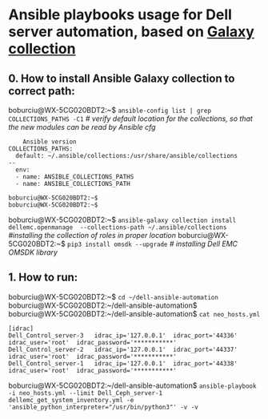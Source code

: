 # Ansible playbooks usage for Dell server automation, based on [Galaxy collection](https://github.com/dell/dellemc-openmanage-ansible-modules)

## 0. How to install Ansible Galaxy collection to correct path:
boburciu@WX-5CG020BDT2:~$ ` ansible-config list | grep COLLECTIONS_PATHS -C1 ` _# verify default location for the collections, so that the new modules can be read by Ansible cfg_
```
    Ansible version
COLLECTIONS_PATHS:
  default: ~/.ansible/collections:/usr/share/ansible/collections
--
  env:
  - name: ANSIBLE_COLLECTIONS_PATHS
  - name: ANSIBLE_COLLECTIONS_PATH
 
boburciu@WX-5CG020BDT2:~$
boburciu@WX-5CG020BDT2:~$
``` 
boburciu@WX-5CG020BDT2:~$ ` ansible-galaxy collection install dellemc.openmanage  --collections-path ~/.ansible/collections ` _#installing the collection of roles in proper location_
boburciu@WX-5CG020BDT2:~$ ` pip3 install omsdk --upgrade ` _# installing Dell EMC OMSDK library_ 

## 1. How to run:
boburciu@WX-5CG020BDT2:~$ ` cd ~/dell-ansible-automation ` <br/>
boburciu@WX-5CG020BDT2:~/dell-ansible-automation$  <br/>
boburciu@WX-5CG020BDT2:~/dell-ansible-automation$ ` cat neo_hosts.yml `  <br/>
```
[idrac]
Dell_Control_server-3   idrac_ip='127.0.0.1'  idrac_port='44336'  idrac_user='root'  idrac_password='***********'
Dell_Control_server-2   idrac_ip='127.0.0.1'  idrac_port='44337'  idrac_user='root'  idrac_password='***********'
Dell_Control_server-1   idrac_ip='127.0.0.1'  idrac_port='44338'  idrac_user='root'  idrac_password='***********'

```
boburciu@WX-5CG020BDT2:~/dell-ansible-automation$ ` ansible-playbook -i neo_hosts.yml --limit Dell_Ceph_server-1 dellemc_get_system_inventory.yml -e 'ansible_python_interpreter="/usr/bin/python3"' -v -v `  <br/>

